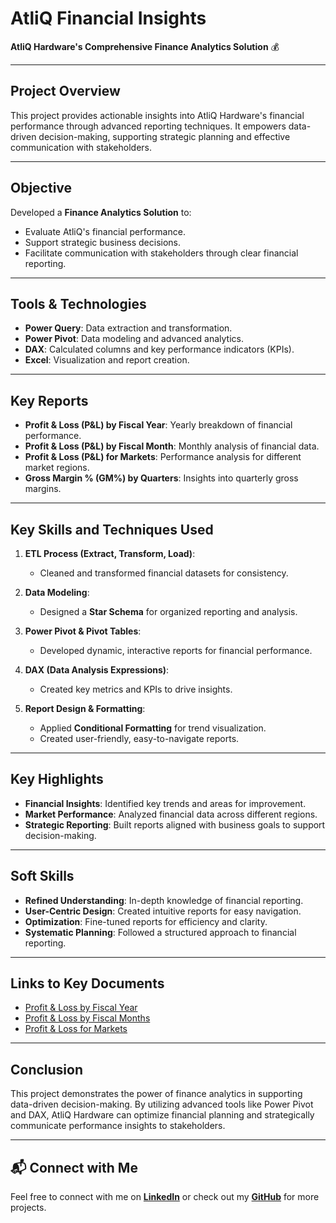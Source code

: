 # AtliQ Financial Insights
**AtliQ Hardware's Comprehensive Finance Analytics Solution** 💰

---

## Project Overview
This project provides actionable insights into AtliQ Hardware's financial performance through advanced reporting techniques. It empowers data-driven decision-making, supporting strategic planning and effective communication with stakeholders.

---

## Objective
Developed a **Finance Analytics Solution** to:
- Evaluate AtliQ's financial performance.
- Support strategic business decisions.
- Facilitate communication with stakeholders through clear financial reporting.

---

## Tools & Technologies
- **Power Query**: Data extraction and transformation.
- **Power Pivot**: Data modeling and advanced analytics.
- **DAX**: Calculated columns and key performance indicators (KPIs).
- **Excel**: Visualization and report creation.

---

## Key Reports
- **Profit & Loss (P&L) by Fiscal Year**: Yearly breakdown of financial performance.
- **Profit & Loss (P&L) by Fiscal Month**: Monthly analysis of financial data.
- **Profit & Loss (P&L) for Markets**: Performance analysis for different market regions.
- **Gross Margin % (GM%) by Quarters**: Insights into quarterly gross margins.

---

## Key Skills and Techniques Used
1. **ETL Process (Extract, Transform, Load)**:
   - Cleaned and transformed financial datasets for consistency.
   
2. **Data Modeling**:
   - Designed a **Star Schema** for organized reporting and analysis.
   
3. **Power Pivot & Pivot Tables**:
   - Developed dynamic, interactive reports for financial performance.

4. **DAX (Data Analysis Expressions)**:
   - Created key metrics and KPIs to drive insights.

5. **Report Design & Formatting**:
   - Applied **Conditional Formatting** for trend visualization.
   - Created user-friendly, easy-to-navigate reports.

---

## Key Highlights
- **Financial Insights**: Identified key trends and areas for improvement.
- **Market Performance**: Analyzed financial data across different regions.
- **Strategic Reporting**: Built reports aligned with business goals to support decision-making.

---

## Soft Skills
- **Refined Understanding**: In-depth knowledge of financial reporting.
- **User-Centric Design**: Created intuitive reports for easy navigation.
- **Optimization**: Fine-tuned reports for efficiency and clarity.
- **Systematic Planning**: Followed a structured approach to financial reporting.

---

## Links to Key Documents
- [Profit & Loss by Fiscal Year](https://github.com/its-ekanshi/Excel-Finance-Analytics/blob/main/P%20%26%20L%20By%20Fiscal%20Years.pdf)
- [Profit & Loss by Fiscal Months](https://github.com/its-ekanshi/Excel-Finance-Analytics/blob/main/P%20%26%20L%20By%20Fiscal%20Months.pdf)
- [Profit & Loss for Markets](https://github.com/its-ekanshi/Excel-Finance-Analytics/blob/main/P%20%26%20L%20for%20Markets.pdf)

---

## Conclusion
This project demonstrates the power of finance analytics in supporting data-driven decision-making. By utilizing advanced tools like Power Pivot and DAX, AtliQ Hardware can optimize financial planning and strategically communicate performance insights to stakeholders.

---

## 📬 Connect with Me
Feel free to connect with me on **[LinkedIn](https://www.linkedin.com/in/ekanshisaxena/)** or check out my **[GitHub](https://github.com/its-ekanshi/)** for more projects.
